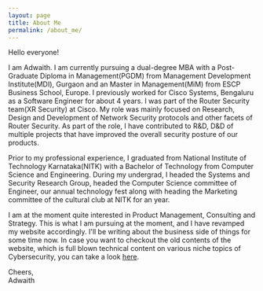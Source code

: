 ```yaml
---
layout: page
title: About Me
permalink: /about_me/
---
```


Hello everyone!

I am Adwaith. I am currently pursuing a dual-degree MBA with a Post-Graduate Diploma in Management(PGDM) from Management Development Institute(MDI), Gurgaon and an Master in Management(MiM) from ESCP Business School, Europe. I previously worked for Cisco Systems, Bengaluru as a Software Engineer for about 4 years. I was part of the Router Security team(XR Security) at Cisco. My role was mainly focused on Research, Design and Development of Network Security protocols and other facets of Router Security. As part of the role, I have contributed to R&D, D&D of multiple projects that have improved the overall security posture of our products.

Prior to my professional experience, I graduated from National Institute of Technology Karnataka(NITK) with a Bachelor of Technology from Computer Science and Engineering. During my undergrad, I headed the Systems and Security Research Group, headed the Computer Science committee of Engineer, our annual technology fest along with heading the Marketing committee of the cultural club at NITK for an year.

I am at the moment quite interested in Product Management, Consulting and Strategy. This is what I am pursuing at the moment, and I have revamped my website accordingly. I'll be writing about the business side of things for some time now. In case you want to checkout the old contents of the website, which is full blown technical content on various niche topics of Cybersecurity, you can take a look [here](/archive/).

Cheers,    
Adwaith
